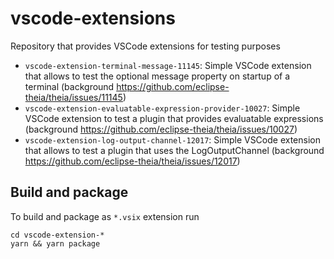 # vscode-extensions

Repository that provides VSCode extensions for testing purposes

- `vscode-extension-terminal-message-11145`: Simple VSCode extension that allows to test the optional message property on startup of a terminal (background <https://github.com/eclipse-theia/theia/issues/11145>)
- `vscode-extension-evaluatable-expression-provider-10027`: Simple VSCode extension to test a plugin that provides evaluatable expressions (background <https://github.com/eclipse-theia/theia/issues/10027>)
- `vscode-extension-log-output-channel-12017`: Simple VSCode extension that allows to test a plugin that uses the LogOutputChannel (background <https://github.com/eclipse-theia/theia/issues/12017>)

## Build and package

To build and package as `*.vsix` extension run

    cd vscode-extension-*
    yarn && yarn package
